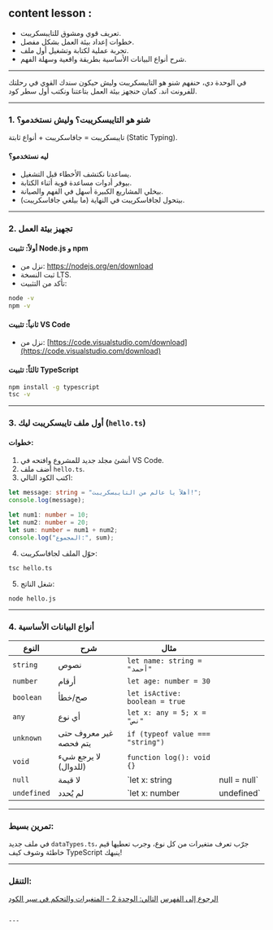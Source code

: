 
## content lesson :

* تعريف قوي ومشوق للتايبسكريبت.
* خطوات إعداد بيئة العمل بشكل مفصل.
* تجربة عملية لكتابة وتشغيل أول ملف.
* شرح أنواع البيانات الأساسية بطريقة واقعية وسهلة الفهم.

---


في الوحدة دي، حنفهم شنو هو التايبسكريبت وليش حيكون سندك القوي في رحلتك للفرونت اند. كمان حنجهز بيئة العمل بتاعتنا ونكتب أول سطر كود.

---

### 1. شنو هو التايبسكريبت؟ وليش نستخدمو؟

تايبسكريبت = جافاسكريبت + أنواع ثابتة (Static Typing).

#### ليه نستخدمو؟
-  يساعدنا نكتشف الأخطاء قبل التشغيل.
-  بيوفر أدوات مساعدة قوية أثناء الكتابة.
-  بيخلي المشاريع الكبيرة أسهل في الفهم والصيانة.
-  بيتحول لجافاسكريبت في النهاية (ما بيلغي جافاسكريبت).

---

### 2. تجهيز بيئة العمل

#### أولاً: تثبيت Node.js و npm
- نزل من: https://nodejs.org/en/download
- ثبت النسخة LTS.
- تأكد من التثبيت:

```bash
node -v
npm -v
````

#### ثانياً: تثبيت VS Code

* نزل من: [https://code.visualstudio.com/download](https://code.visualstudio.com/download)

#### ثالثاً: تثبيت TypeScript

```bash
npm install -g typescript
tsc -v
```

---

### 3. أول ملف تايبسكريبت ليك (`hello.ts`)

#### خطوات:

1. أنشئ مجلد جديد للمشروع وافتحه في VS Code.
2. أضف ملف `hello.ts`.
3. اكتب الكود التالي:

```ts
let message: string = "أهلاً يا عالم من التايبسكريبت!";
console.log(message);

let num1: number = 10;
let num2: number = 20;
let sum: number = num1 + num2;
console.log("المجموع:", sum);
```

4. حوّل الملف لجافاسكريبت:

```bash
tsc hello.ts
```

5. شغل الناتج:

```bash
node hello.js
```

---

### 4. أنواع البيانات الأساسية

| النوع       | شرح                    | مثال                             |               |
| ----------- | ---------------------- | -------------------------------- | ------------- |
| `string`    | نصوص                   | `let name: string = "أحمد"`      |               |
| `number`    | أرقام                  | `let age: number = 30`           |               |
| `boolean`   | صح/خطأ                 | `let isActive: boolean = true`   |               |
| `any`       | أي نوع                 | `let x: any = 5; x = "نص"`       |               |
| `unknown`   | غير معروف حتى يتم فحصه | `if (typeof value === "string")` |               |
| `void`      | لا يرجع شيء (للدوال)   | `function log(): void {}`        |               |
| `null`      | لا قيمة                | \`let x: string                  | null = null\` |
| `undefined` | لم يُحدد               | \`let x: number                  | undefined\`   |

---

### تمرين بسيط:

في ملف جديد `dataTypes.ts`، جرّب تعرف متغيرات من كل نوع، وجرب تعطيها قيم خاطئة وشوف كيف TypeScript ينبهك!

---

### التنقل:

 [الرجوع إلى الفهرس](./introduction.md)
 [التالي: الوحدة 2 - المتغيرات والتحكم في سير الكود](../module-2/README.md)

```

---
